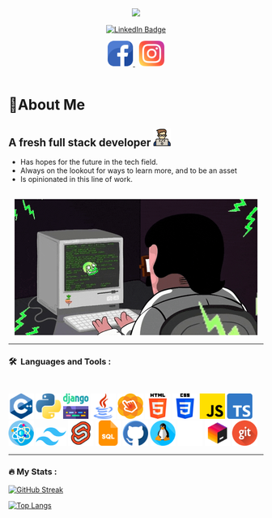 <div id="header" align="center">
  <img src="https://media.giphy.com/media/M9gbBd9nbDrOTu1Mqx/giphy.gif" width="100"/>
</div>

<p align="center">
  <a href="https://www.linkedin.com/in/jann-louie-almirante-035565234/"><img src="https://img.shields.io/badge/LinkedIn-blue?style=for-the-badge&logo=linkedin&logoColor=white" alt="LinkedIn Badge"></a>
</p>

<div align="center">
  <a style="" href="https://web.facebook.com/yesitslui">
    <img src="facebook.png" width="50"/>
  </a>
  &nbsp;
  <a href="https://www.instagram.com/no_not_lui/">
    <img src="instagram.png" width="50"/>
  </a>
  <!-- <img src="https://komarev.com/ghpvc/?username=lui523202&style=flat-square&color=blue" alt=""/> -->
</div>

<br>

# 🤵About Me

## A fresh full stack developer <img src="coding.png" width="35">

- Has hopes for the future in the tech field.
- Always on the lookout for ways to learn more, and to be an asset
- Is opinionated in this line of work.

<br>

<div align="center" style="">
  <img src="coding.gif"/>
</div>

---

### 🛠 &nbsp;Languages and Tools :

<br>

<p>
  <img src="c-.png" width="50px">
  <img src="python.png" width="50px">
  <img src="django.png" width="50px">
  <img src="java.png" width="50px">
  <img src="scenebuilder.png" width="50px">
  <img src="html-5.png" width="50px">
  <img src="css-3.png" width="50px">
  <img src="js.png" width="50px">
  <img src="typescript.png" width="50px">
  <img src="react.png" width="50px">
  <img src="tailwindcss.svg" width="60px">
  <img src="svelte.png" width="50px">
  <img src="sql.png" width="50px">
  <img src="github.png" width="50px">
  <img src="linux.png" width="50px">
  <img src="aws.png" width="50px">
  <img src="jetbrains.png" width="50px">
  <img src="git.png" width="50px">
</p>

---

### 🔥 My Stats :

[![GitHub Streak](http://github-readme-streak-stats.herokuapp.com?user=lui523202&theme=gruvbox)](https://git.io/streak-stats)

[![Top Langs](https://github-readme-stats.vercel.app/api/top-langs/?username=lui523202&layout=compact&theme=vision-friendly-dark)](https://github.com/anuraghazra/github-readme-stats)

<!-- https://www.sitepoint.com/github-profile-readme/ -->
